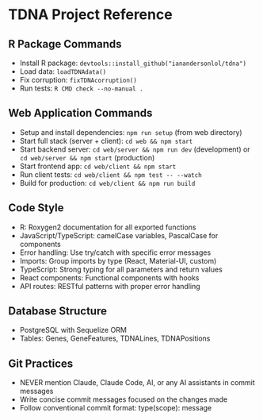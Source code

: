 # TDNA Project Reference

## R Package Commands
- Install R package: `devtools::install_github("ianandersonlol/tdna")`
- Load data: `loadTDNAdata()`
- Fix corruption: `fixTDNAcorruption()`
- Run tests: `R CMD check --no-manual .`

## Web Application Commands
- Setup and install dependencies: `npm run setup` (from web directory)
- Start full stack (server + client): `cd web && npm start`
- Start backend server: `cd web/server && npm run dev` (development) or `cd web/server && npm start` (production)
- Start frontend app: `cd web/client && npm start`
- Run client tests: `cd web/client && npm test -- --watch`
- Build for production: `cd web/client && npm run build`

## Code Style
- R: Roxygen2 documentation for all exported functions
- JavaScript/TypeScript: camelCase variables, PascalCase for components
- Error handling: Use try/catch with specific error messages
- Imports: Group imports by type (React, Material-UI, custom)
- TypeScript: Strong typing for all parameters and return values
- React components: Functional components with hooks
- API routes: RESTful patterns with proper error handling

## Database Structure
- PostgreSQL with Sequelize ORM
- Tables: Genes, GeneFeatures, TDNALines, TDNAPositions

## Git Practices
- NEVER mention Claude, Claude Code, AI, or any AI assistants in commit messages
- Write concise commit messages focused on the changes made
- Follow conventional commit format: type(scope): message
